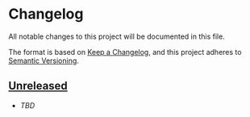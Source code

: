 # Changelog

All notable changes to this project will be documented in this file.

The format is based on [Keep a Changelog][keep-a-changelog],
and this project adheres to [Semantic Versioning][semver].

<!-- ## [X.Y.Z] - YYYY-MM-DD

### Added

-   TODO

### Changed

-   TODO

### Deprecated

-   TODO

### Removed

-   TODO

### Fixed

-   TODO

### Security

-   TODO -->

## [Unreleased]

-   _TBD_

[unreleased]: https://github.com/bradgarropy/remix-starter/compare/v3.0.0...HEAD
[keep-a-changelog]: https://keepachangelog.com
[semver]: https://semver.org
